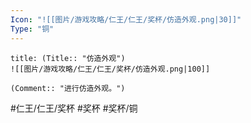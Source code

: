 ```yaml
---
Icon: "![[图片/游戏攻略/仁王/仁王/奖杯/仿造外观.png|30]]"
Type: "铜"
---
```

```ad-common-bronze-trophy
title: (Title:: "仿造外观")
![[图片/游戏攻略/仁王/仁王/奖杯/仿造外观.png|100]]

(Comment:: "进行仿造外观。")
```

#仁王/仁王/奖杯 #奖杯 #奖杯/铜
